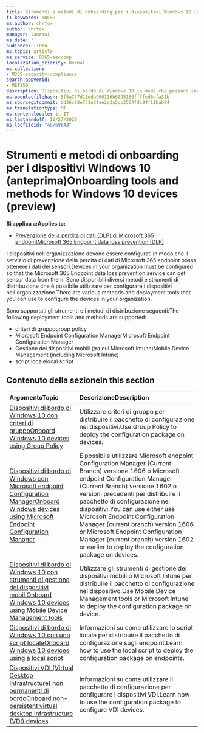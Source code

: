 ```yaml
---
title: Strumenti e metodi di onboarding per i dispositivi Windows 10 (anteprima)
f1.keywords: NOCSH
ms.author: chrfox
author: chrfox
manager: laurawi
ms.date: ''
audience: ITPro
ms.topic: article
ms.service: O365-seccomp
localization_priority: Normal
ms.collection:
- M365-security-compliance
search.appverid:
- MET150
description: Dispositivi di bordo di Windows 10 in modo che possano inviare i dati del sensore alle soluzioni di conformità di Microsoft 365
ms.openlocfilehash: 5f5a777d11dda900116b6095166ffffed6efa31b
ms.sourcegitcommit: bd36c88e731e3fee2a3a5cb3564fdc94f11bab94
ms.translationtype: MT
ms.contentlocale: it-IT
ms.lasthandoff: 10/27/2020
ms.locfileid: "48769643"
---
```

# <a name="onboarding-tools-and-methods-for-windows-10-devices-preview"></a><span data-ttu-id="42ce3-103">Strumenti e metodi di onboarding per i dispositivi Windows 10 (anteprima)</span><span class="sxs-lookup"><span data-stu-id="42ce3-103">Onboarding tools and methods for Windows 10 devices (preview)</span></span>

<span data-ttu-id="42ce3-104">**Si applica a:**</span><span class="sxs-lookup"><span data-stu-id="42ce3-104">**Applies to:**</span></span>
- [<span data-ttu-id="42ce3-105">Prevenzione della perdita di dati (DLP) di Microsoft 365 endpoint</span><span class="sxs-lookup"><span data-stu-id="42ce3-105">Microsoft 365 Endpoint data loss prevention (DLP)</span></span>](/microsoft-365/compliance/endpoint-dlp-learn-about)

<span data-ttu-id="42ce3-106">I dispositivi nell'organizzazione devono essere configurati in modo che il servizio di prevenzione della perdita di dati di Microsoft 365 endpoint possa ottenere i dati dei sensori.</span><span class="sxs-lookup"><span data-stu-id="42ce3-106">Devices in your organization must be configured so that the Microsoft 365 Endpoint data loss prevention service can get sensor data from them.</span></span> <span data-ttu-id="42ce3-107">Sono disponibili diversi metodi e strumenti di distribuzione che è possibile utilizzare per configurare i dispositivi nell'organizzazione.</span><span class="sxs-lookup"><span data-stu-id="42ce3-107">There are various methods and deployment tools that you can use to configure the devices in your organization.</span></span>

<span data-ttu-id="42ce3-108">Sono supportati gli strumenti e i metodi di distribuzione seguenti:</span><span class="sxs-lookup"><span data-stu-id="42ce3-108">The following deployment tools and methods are supported:</span></span>

- <span data-ttu-id="42ce3-109">criteri di gruppo</span><span class="sxs-lookup"><span data-stu-id="42ce3-109">group policy</span></span>
- <span data-ttu-id="42ce3-110">Microsoft Endpoint Configuration Manager</span><span class="sxs-lookup"><span data-stu-id="42ce3-110">Microsoft Endpoint Configuration Manager</span></span>
- <span data-ttu-id="42ce3-111">Gestione dei dispositivi mobili (tra cui Microsoft Intune)</span><span class="sxs-lookup"><span data-stu-id="42ce3-111">Mobile Device Management (including Microsoft Intune)</span></span>
- <span data-ttu-id="42ce3-112">script locale</span><span class="sxs-lookup"><span data-stu-id="42ce3-112">local script</span></span>

## <a name="in-this-section"></a><span data-ttu-id="42ce3-113">Contenuto della sezione</span><span class="sxs-lookup"><span data-stu-id="42ce3-113">In this section</span></span>
<span data-ttu-id="42ce3-114">Argomento</span><span class="sxs-lookup"><span data-stu-id="42ce3-114">Topic</span></span> | <span data-ttu-id="42ce3-115">Descrizione</span><span class="sxs-lookup"><span data-stu-id="42ce3-115">Description</span></span>
:---|:---
[<span data-ttu-id="42ce3-116">Dispositivi di bordo di Windows 10 con criteri di gruppo</span><span class="sxs-lookup"><span data-stu-id="42ce3-116">Onboard Windows 10 devices using Group Policy</span></span>](dlp-configure-endpoints-gp.md) | <span data-ttu-id="42ce3-117">Utilizzare criteri di gruppo per distribuire il pacchetto di configurazione nei dispositivi.</span><span class="sxs-lookup"><span data-stu-id="42ce3-117">Use Group Policy to deploy the configuration package on devices.</span></span>
[<span data-ttu-id="42ce3-118">Dispositivi di bordo di Windows con Microsoft endpoint Configuration Manager</span><span class="sxs-lookup"><span data-stu-id="42ce3-118">Onboard Windows devices using Microsoft Endpoint Configuration Manager</span></span>](dlp-configure-endpoints-sccm.md) | <span data-ttu-id="42ce3-119">È possibile utilizzare Microsoft endpoint Configuration Manager (Current Branch) versione 1606 o Microsoft endpoint Configuration Manager (Current Branch) versione 1602 o versioni precedenti per distribuire il pacchetto di configurazione nei dispositivi.</span><span class="sxs-lookup"><span data-stu-id="42ce3-119">You can use either use Microsoft Endpoint Configuration Manager (current branch) version 1606 or Microsoft Endpoint Configuration Manager (current branch) version 1602 or earlier to deploy the configuration package on devices.</span></span>
[<span data-ttu-id="42ce3-120">Dispositivi di bordo di Windows 10 con strumenti di gestione dei dispositivi mobili</span><span class="sxs-lookup"><span data-stu-id="42ce3-120">Onboard Windows 10 devices using Mobile Device Management tools</span></span>](dlp-configure-endpoints-mdm.md) | <span data-ttu-id="42ce3-121">Utilizzare gli strumenti di gestione dei dispositivi mobili o Microsoft Intune per distribuire il pacchetto di configurazione nel dispositivo.</span><span class="sxs-lookup"><span data-stu-id="42ce3-121">Use Mobile Device Management tools or Microsoft Intune to deploy the configuration package on device.</span></span>
[<span data-ttu-id="42ce3-122">Dispositivi di bordo di Windows 10 con uno script locale</span><span class="sxs-lookup"><span data-stu-id="42ce3-122">Onboard Windows 10 devices using a local script</span></span>](dlp-configure-endpoints-script.md) | <span data-ttu-id="42ce3-123">Informazioni su come utilizzare lo script locale per distribuire il pacchetto di configurazione sugli endpoint.</span><span class="sxs-lookup"><span data-stu-id="42ce3-123">Learn how to use the local script to deploy the configuration package on endpoints.</span></span>
[<span data-ttu-id="42ce3-124">Dispositivi VDI (Virtual Desktop Infrastructure) non permanenti di bordo</span><span class="sxs-lookup"><span data-stu-id="42ce3-124">Onboard non-persistent virtual desktop infrastructure (VDI) devices</span></span>](dlp-configure-endpoints-vdi.md) | <span data-ttu-id="42ce3-125">Informazioni su come utilizzare il pacchetto di configurazione per configurare i dispositivi VDI.</span><span class="sxs-lookup"><span data-stu-id="42ce3-125">Learn how to use the configuration package to configure VDI devices.</span></span>
